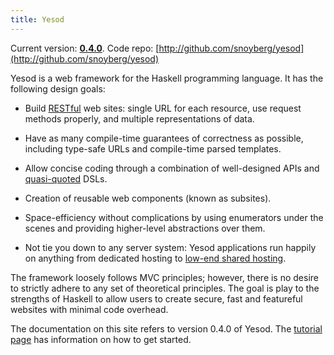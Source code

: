 ```yaml
---
title: Yesod
---
```

Current version: **[0.4.0](http://hackage.haskell.org/package/yesod-0.4.0)**. Code repo: [http://github.com/snoyberg/yesod](http://github.com/snoyberg/yesod)

Yesod is a web framework for the Haskell programming language. It has the following design goals:

* Build [RESTful](http://en.wikipedia.org/wiki/Representational_State_Transfer) web sites: single URL for each resource, use request methods properly, and multiple representations of data.

* Have as many compile-time guarantees of correctness as possible, including type-safe URLs and compile-time parsed templates.

* Allow concise coding through a combination of well-designed APIs and [quasi-quoted](http://www.haskell.org/haskellwiki/Quasiquotation) DSLs.

* Creation of reusable web components (known as subsites).

* Space-efficiency without complications by using enumerators under the scenes and providing higher-level abstractions over them.

* Not tie you down to any server system: Yesod applications run happily on anything from dedicated hosting to [low-end shared hosting](http://www.nearlyfreespeech.net/).

The framework loosely follows MVC principles; however, there is no desire to strictly adhere to any set of theoretical principles. The goal is play to the strengths of Haskell to allow users to create secure, fast and featureful websites with minimal code overhead.

The documentation on this site refers to version 0.4.0 of Yesod. The [tutorial page]($root/yesod/tutorial/) has information on how to get started.
